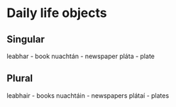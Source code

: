 # Daily life objects
## Singular
leabhar - book
nuachtán - newspaper
pláta - plate

## Plural
leabhair - books 
nuachtáin - newspapers 
plátaí - plates
